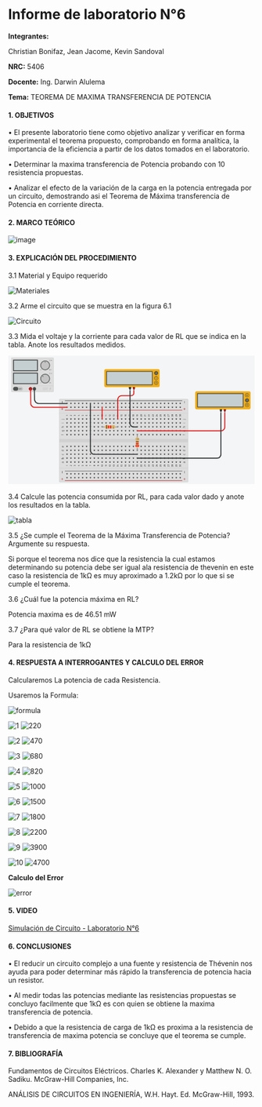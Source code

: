 # Informe de laboratorio N°6

**Integrantes:**

Christian Bonifaz, Jean Jacome, Kevin Sandoval

**NRC:** 5406

**Docente:** Ing. Darwin Alulema

**Tema:** TEOREMA DE MAXIMA TRANSFERENCIA DE POTENCIA

#### 1. OBJETIVOS 

•	El presente laboratorio tiene como objetivo analizar y verificar en forma experimental el teorema propuesto, comprobando en forma analítica, la importancia de la eficiencia a partir de los datos tomados en el laboratorio.

• Determinar la maxima transferencia de Potencia probando con 10 resistencia propuestas.

• Analizar  el  efecto  de  la  variación  de  la  carga  en  la  potencia  entregada  por  un circuito, demostrando asi el Teorema de Máxima transferencia de Potencia en corriente directa.

#### 2. MARCO TEÓRICO 

![image](https://user-images.githubusercontent.com/85208164/127431823-13ddadca-d2d6-48c0-86cc-dcf57c6158fc.png)


#### 3. EXPLICACIÓN DEL PROCEDIMIENTO

3.1 Material y Equipo requerido

![Materiales](https://user-images.githubusercontent.com/84586968/127574955-e0f767f8-0188-474c-b286-18ba7d8b5dcb.PNG)

3.2 Arme el circuito que se muestra en la figura 6.1

![Circuito](https://user-images.githubusercontent.com/84586968/127574957-76644fd9-b2c7-4f0b-bbc2-93e0e8b8937c.PNG)

3.3 Mida el voltaje y la corriente para cada valor de RL que se indica en la tabla. Anote los resultados medidos.

<img src=imagenes/mtp.png>

3.4 Calcule las potencia consumida por RL, para cada valor dado y anote los resultados en la tabla.

![tabla](https://user-images.githubusercontent.com/84586968/127574953-4f88d659-8047-4863-b21e-b0c9671773b2.PNG)

3.5 ¿Se cumple el Teorema de la Máxima Transferencia de Potencia? Argumente su respuesta.

Si porque el teorema nos dice que la resistencia la cual estamos determinando su potencia debe ser igual ala resistencia de thevenin en este caso la resistencia de 1kΩ es muy aproximado a 1.2kΩ por lo que si se cumple el teorema.

3.6 ¿Cuál fue la potencia máxima en RL?

Potencia maxima es de 46.51 mW

3.7 ¿Para qué valor de RL se obtiene la MTP?

Para la resistencia de 1kΩ

#### 4. RESPUESTA A INTERROGANTES Y CALCULO DEL ERROR
Calcularemos La potencia de cada Resistencia.

Usaremos la Formula:

![formula](https://user-images.githubusercontent.com/84586968/127576434-17243910-a258-486f-9473-6e69c0e00c48.PNG)


![1](https://user-images.githubusercontent.com/84586968/127574971-32188ba7-37af-4b7b-80e9-bd6b94ad0505.PNG)
![220](https://user-images.githubusercontent.com/84586968/127574947-4aee628f-9659-4a65-8216-0c2bacc06f29.PNG)

![2](https://user-images.githubusercontent.com/84586968/127574973-f9c0337d-25b8-40a4-8c17-0c6b1bfcd45f.PNG)
![470](https://user-images.githubusercontent.com/84586968/127574950-c6432948-554c-4fe0-a5ed-a0c93bd49d64.PNG)

![3](https://user-images.githubusercontent.com/84586968/127574974-ca2863c5-a6ce-4a14-95d4-05f9ddf5e7d9.PNG)
![680](https://user-images.githubusercontent.com/84586968/127574952-ea9ee70a-0cf3-4e30-a98e-f1b9e8f1d867.PNG)

![4](https://user-images.githubusercontent.com/84586968/127574976-bb7fe1ab-5e0f-41f4-9cc9-b81c0f688452.PNG)
![820](https://user-images.githubusercontent.com/84586968/127574954-971151c3-732d-4e27-9ee8-2fcda947d09f.PNG)

![5](https://user-images.githubusercontent.com/84586968/127574977-14ed5a06-1852-47ce-880a-3e89e1157aeb.PNG)
![1000](https://user-images.githubusercontent.com/84586968/127574956-7cb493bc-72ea-420c-84b8-08083b651d3f.PNG)

![6](https://user-images.githubusercontent.com/84586968/127574978-bd769558-7fcc-41f9-8b69-005560b0d86f.PNG)
![1500](https://user-images.githubusercontent.com/84586968/127574958-40168d48-228d-49d4-a0a3-4058dd89f7b3.PNG)

![7](https://user-images.githubusercontent.com/84586968/127574979-e4feaddb-eb91-42e5-b15a-6e63e329c696.PNG)
![1800](https://user-images.githubusercontent.com/84586968/127574959-84d94f16-a198-4eb3-93c3-f6c7273ba0e2.PNG)

![8](https://user-images.githubusercontent.com/84586968/127574981-7c01f08a-480f-4785-bbdb-0fdd8228f1c5.PNG)
![2200](https://user-images.githubusercontent.com/84586968/127574960-736d3645-598f-4f34-9c7c-0bb558df7fd7.PNG)

![9](https://user-images.githubusercontent.com/84586968/127574983-3dc94e65-b698-4708-9f14-a2b3812e788d.PNG)
![3900](https://user-images.githubusercontent.com/84586968/127574944-d72f6b1b-a975-42bf-b33b-2d6b53820e80.PNG)

![10](https://user-images.githubusercontent.com/84586968/127574970-0f9a38f5-174c-46f8-a14c-44188a966cb7.PNG)
![4700](https://user-images.githubusercontent.com/84586968/127574948-f5f9c2d1-f28e-4500-9e1f-dfefd3a91b33.PNG)

**Calculo del Error**

![error](https://user-images.githubusercontent.com/84586968/127574951-d0569612-20af-4dce-8c0f-1560e2dd9b76.PNG)

#### 5. VIDEO

[Simulación de Circuito - Laboratorio N°6](https://youtu.be/SFSP9qpPOiE "Simulación de Circuito - Laboratorio N°6")

#### 6. CONCLUSIONES 

•	El reducir un circuito complejo a una fuente y resistencia de Thévenin nos ayuda para poder determinar más rápido la transferencia de potencia hacia un resistor.

•	Al medir todas las potencias mediante las resistencias propuestas se concluyo facilmente que 1kΩ es con quien se obtiene la maxima transferencia de potencia.

• Debido a que la resistencia de carga de 1kΩ es proxima a la resistencia de transferencia de maxima potencia se concluye que el teorema se cumple. 


#### 7. BIBLIOGRAFÍA

Fundamentos de Circuitos Eléctricos. Charles K. Alexander y Matthew N. O. Sadiku. McGraw-Hill Companies, Inc.

ANÁLISIS DE CIRCUITOS EN INGENIERÍA, W.H. Hayt. Ed. McGraw-Hill, 1993.
